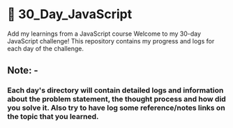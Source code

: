 # :star2: 30_Day_JavaScript
Add my learnings from a JavaScript course 
Welcome to my 30-day JavaScript challenge! This repository contains my progress and logs for each day of the challenge.

## Note: -
### **Each day's directory will contain detailed logs and information about the problem statement, the thought process and how did you solve it. Also try to have log some reference/notes links on the topic that you learned.**
